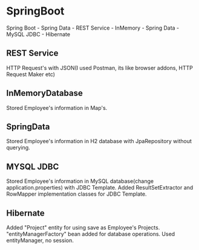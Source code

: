 # SpringBoot
Spring Boot - Spring Data - REST Service - InMemory - Spring Data - MySQL JDBC - Hibernate

REST Service
----------------
HTTP Request's with JSON(I used Postman, its like browser addons, HTTP Request Maker etc)

InMemoryDatabase
----------------
Stored Employee's information in Map's.

SpringData
----------------
Stored Employee's information in H2 database with JpaRepository without querying.

MYSQL JDBC
----------------
Stored Employee's information in MySQL database(change application.properties) with JDBC Template.
Added ResultSetExtractor and RowMapper implementation classes for JDBC Template.

Hibernate
----------------
Added "Project" entity for using save as Employee's Projects.
"entityManagerFactory" bean added for database operations.
Used entityManager, no session.
